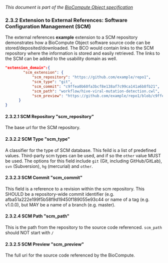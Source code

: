 _This document is part of the [BioCompute Object specification](bco-specification.md)_

### 2.3.2 Extension to External References: Software Configuration Management (SCM)

The external references **example** extension to a SCM repository demonstrates how a BioCompute Object software source code can be stored/deposited/downloaded. The BCO would contain links to the SCM repository where the information is stored and easily retrieved. The links to the SCM can be added to the usability domain as well.

```json
"extension_domain":{
        "scm_extension": {
            "scm_repository": "https://github.com/example/repo1",
            "scm_type": "git",
            "scm_commit": "c9ffea0b60fa3bcf8e138af7c99ca141a6b8fb21",
            "scm_path": "workflow/hive-viral-mutation-detection.cwl",
            "scm_preview": "https://github.com/example/repo1/blob/c9ffea0b60fa3bcf8e138af7c99ca141a6b8fb21/workflow/hive-viral-mutation-detection.cwl"
      }
}
```
#### 2.3.2.1 SCM Repository "scm_repository"

The base url for the SCM repository.

#### 2.3.2.2 SCM Type "scm_type"

A classifier for the type of SCM database. This feild is a list of predefined values. Third-party scm types can be used, and if so the `other` value MUST be used. The options for this field include `git` (Git, including GitHub/GitLab), `svn` (Subversion), `hg` (mercurial) and `other`.

#### 2.3.2.3 SCM Commit "scm_commit"

This field is a reference to a revision within the scm repository. This SHOULD be a repository-wide commit identifier (e.g. afba51a222e199f5b58f9d19450f189055e93c44 or name of a tag (e.g. v1.0.0), but MAY be a name of a branch (e.g. master).

#### 2.3.2.4 SCM Path "scm_path"

This is the path from the repository to the source code referenced. `scm_path` should NOT start with `/`

#### 2.3.2.5 SCM Preview "scm_preview"

The full uri for the source code referenced by the BioCompute.